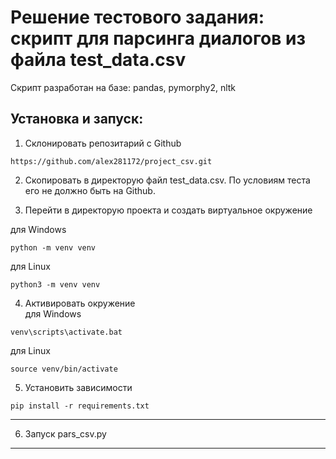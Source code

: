 # Решение тестового задания: скрипт для парсинга диалогов из файла test_data.csv

Скрипт разработан на базе: pandas, pymorphy2, nltk

## Установка и запуск:

1. Склонировать репозитарий с Github

````
https://github.com/alex281172/project_csv.git 
````

2. Скопировать в директорую файл test_data.csv. По условиям теста его не должно быть на Github. 

3. Перейти в директорую проекта и создать виртуальное окружение 

  для Windows
````
python -m venv venv
````
  для Linux
````
python3 -m venv venv
````

4. Активировать окружение  
для Windows 
````
venv\scripts\activate.bat
````
для Linux
````
source venv/bin/activate 
````
5. Установить зависимости
````
pip install -r requirements.txt 
````
***
6. Запуск 
pars_csv.py 
***

